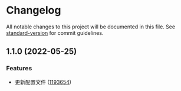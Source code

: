 # Changelog

All notable changes to this project will be documented in this file. See [standard-version](https://github.com/conventional-changelog/standard-version) for commit guidelines.

## 1.1.0 (2022-05-25)


### Features

* 更新配置文件 ([1193654](https://github.com/mottzz87/tp-cli/commit/1193654bd7e49fc42fc4e5b117f9a302f2dee4d6))

